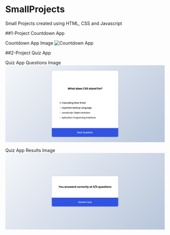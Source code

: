 # SmallProjects
 Small Projects created using HTML, CSS and Javascript

 ##1-Project Countdown App

 Countdown App Image
![Countdown App](https://github.com/TwickE/SmallProjects/blob/main/READMEImages/CountdownApp.png?raw=true)

 ##2-Project Quiz App

Quiz App Questions Image
![Quiz App Questions](https://github.com/TwickE/SmallProjects/blob/main/READMEImages/QuizApp1.png?raw=true)

Quiz App Results Image
![Quiz App Results](https://github.com/TwickE/SmallProjects/blob/main/READMEImages/QuizApp2.png?raw=true)